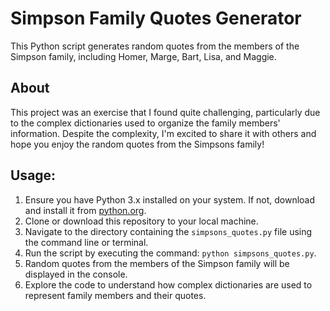 # Simpson Family Quotes Generator

This Python script generates random quotes from the members of the Simpson family, including Homer, Marge, Bart, Lisa, and Maggie.

## About

This project was an exercise that I found quite challenging, particularly due to the complex dictionaries used to organize the family members' information. Despite the complexity, I'm excited to share it with others and hope you enjoy the random quotes from the Simpsons family!

## Usage:

1. Ensure you have Python 3.x installed on your system. If not, download and install it from [python.org](https://www.python.org/downloads/).
2. Clone or download this repository to your local machine.
3. Navigate to the directory containing the `simpsons_quotes.py` file using the command line or terminal.
4. Run the script by executing the command: `python simpsons_quotes.py`.
5. Random quotes from the members of the Simpson family will be displayed in the console.
6. Explore the code to understand how complex dictionaries are used to represent family members and their quotes.


